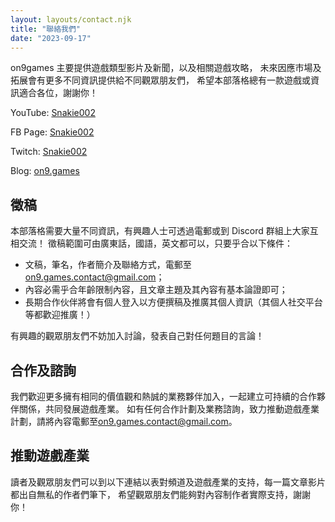 ```yaml
---
layout: layouts/contact.njk
title: "聯絡我們"
date: "2023-09-17"
---
```


on9games 主要提供遊戲類型影片及新聞，以及相關遊戲攻略，
未來因應市場及拓展會有更多不同資訊提供給不同觀眾朋友們，
希望本部落格總有一款遊戲或資訊適合各位，謝謝你！

YouTube: [Snakie002](https://www.youtube.com/channel/UCDOMLG_RBSoqVHK3sIYJeLA)

FB Page: [Snakie002](https://www.facebook.com/Snakie002/)

Twitch: [Snakie002](https://www.twitch.tv/snakie002/)

Blog: [on9.games](https://on9.games)

## 徵稿

本部落格需要大量不同資訊，有興趣人士可透過電郵或到 Discord 群組上大家互相交流！
徵稿範圍可由廣東話，國語，英文都可以，只要乎合以下條件：

- 文稿，筆名，作者簡介及聯絡方式，電郵至[on9.games.contact@gmail.com](mailto:on9.games.contact@gmail.com)；
- 內容必需乎合年齡限制內容，且文章主題及其內容有基本論證即可；
- 長期合作伙伴將會有個人登入以方便撰稿及推廣其個人資訊（其個人社交平台等都歡迎推廣！）

有興趣的觀眾朋友們不妨加入討論，發表自己對任何題目的言論！

## 合作及諮詢

我們歡迎更多擁有相同的價值觀和熱誠的業務夥伴加入，一起建立可持續的合作夥伴關係，共同發展遊戲產業。
如有任何合作計劃及業務諮詢，致力推動遊戲產業計劃，請將內容電郵至[on9.games.contact@gmail.com](mailto:on9.games.contact@gmail.com)。

## 推動遊戲產業

讀者及觀眾朋友們可以到以下連結以表對頻道及遊戲產業的支持，每一篇文章影片都出自無私的作者們筆下，
希望觀眾朋友們能夠對內容制作者實際支持，謝謝你！
